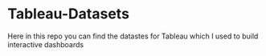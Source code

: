 # Tableau-Datasets #        

Here in this repo you can find the datastes for Tableau which I used to build interactive dashboards   
